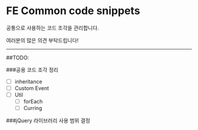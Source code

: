 FE Common code snippets
====

공통으로 사용하는 코드 조각을 관리합니다.

여러분의 많은 의견 부탁드립니다!

----

##TODO:

###공용 코드 조각 정리

- [ ] inheritance
- [ ] Custom Event
- [ ] Util
    - [ ] forEach
    - [ ] Curring

###jQuery 라이브러리 사용 범위 결정
